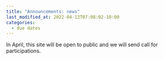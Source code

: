 ```yaml
---
title: "Announcements: news"
last_modified_at: 2022-04-13T07:08:02-10:00
categories:
  - due dates
---
```

In April, this site will be open to public and we will send call for participations.
